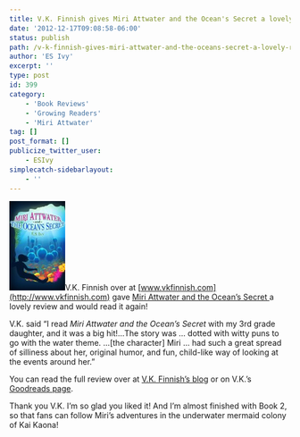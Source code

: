 ```yaml
---
title: V.K. Finnish gives Miri Attwater and the Ocean's Secret a lovely review and would read it again!
date: '2012-12-17T09:08:58-06:00'
status: publish
path: /v-k-finnish-gives-miri-attwater-and-the-oceans-secret-a-lovely-review-and-says-she-could-read-it-again
author: 'ES Ivy'
excerpt: ''
type: post
id: 399
category:
    - 'Book Reviews'
    - 'Growing Readers'
    - 'Miri Attwater'
tag: []
post_format: []
publicize_twitter_user:
    - ESIvy
simplecatch-sidebarlayout:
    - ''
---
```

[![Miri Attwater and the Ocean's Secret](../uploads/2012/10/underwater_1250x200014-e1350659402706.jpg)](http://www.amazon.com/Miri-Attwater-Oceans-Secret-ebook/dp/B0087451I2/ "Buy Miri Attwater and the Ocean's Secret")V.K. Finnish over at [www.vkfinnish.com](http://www.vkfinnish.com) gave [Miri Attwater and the Ocean’s Secret ](http://www.amazon.com/Miri-Attwater-Oceans-Secret-ebook/dp/B0087451I2/)a lovely review and would read it again!

V.K. said “I read *Miri Attwater and the Ocean’s Secret* with my 3rd grade daughter, and it was a big hit!…The story was … dotted with witty puns to go with the water theme. …\[the character\] Miri … had such a great spread of silliness about her, original humor, and fun, child-like way of looking at the events around her.”

You can read the full review over at [V.K. Finnish’s blog](http://www.vkfinnish.com/archives/1469) or on V.K.’s [Goodreads page](http://www.goodreads.com/review/show/451716622).

Thank you V.K. I’m so glad you liked it! And I’m almost finished with Book 2, so that fans can follow Miri’s adventures in the underwater mermaid colony of Kai Kaona!